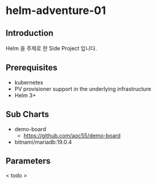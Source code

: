 # helm-adventure-01

## Introduction
Helm 을 주제로 한 Side Project 입니다.

## Prerequisites
- kubernetes
- PV provisioner support in the underlying infrastructure
- Helm 3+

## Sub Charts
- demo-board
  - https://github.com/aoc55/demo-board
- bitnami/mariadb:19.0.4

## Parameters
< todo >